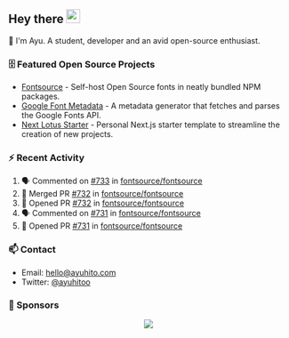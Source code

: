 ## Hey there <img src="https://media.giphy.com/media/hvRJCLFzcasrR4ia7z/giphy.gif" width="25" height="25">

📝 I'm Ayu. A student, developer and an avid open-source enthusiast.

### 🗄 Featured Open Source Projects

- [Fontsource](https://github.com/fontsource/fontsource) - Self-host Open Source fonts in neatly bundled NPM packages.
- [Google Font Metadata](https://github.com/fontsource/google-font-metadata) - A metadata generator that fetches and parses the Google Fonts API.
- [Next Lotus Starter](https://github.com/DecliningLotus/next-lotus-starter) - Personal Next.js starter template to streamline the creation of new projects.

### ⚡ Recent Activity

<!--START_SECTION:activity-->

1. 🗣 Commented on [#733](https://github.com/fontsource/fontsource/issues/733) in [fontsource/fontsource](https://github.com/fontsource/fontsource)
2. 🎉 Merged PR [#732](https://github.com/fontsource/fontsource/pull/732) in [fontsource/fontsource](https://github.com/fontsource/fontsource)
3. 💪 Opened PR [#732](https://github.com/fontsource/fontsource/pull/732) in [fontsource/fontsource](https://github.com/fontsource/fontsource)
4. 🗣 Commented on [#731](https://github.com/fontsource/fontsource/issues/731) in [fontsource/fontsource](https://github.com/fontsource/fontsource)
5. 💪 Opened PR [#731](https://github.com/fontsource/fontsource/pull/731) in [fontsource/fontsource](https://github.com/fontsource/fontsource)
<!--END_SECTION:activity-->

### 📫 Contact

- Email: hello@ayuhito.com
- Twitter: [@ayuhitoo](https://twitter.com/ayuhitoo)

### :sparkling_heart: Sponsors

<p align="center">
  <a href="https://cdn.jsdelivr.net/gh/ayuhito/ayuhito/sponsors.svg">
    <img src='https://cdn.jsdelivr.net/gh/ayuhito/ayuhito/sponsors.svg'/>
  </a>
</p>
